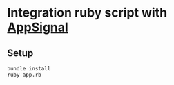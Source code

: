 # Integration ruby script with [AppSignal](https://docs.appsignal.com/ruby)

## Setup

```
bundle install
ruby app.rb
```